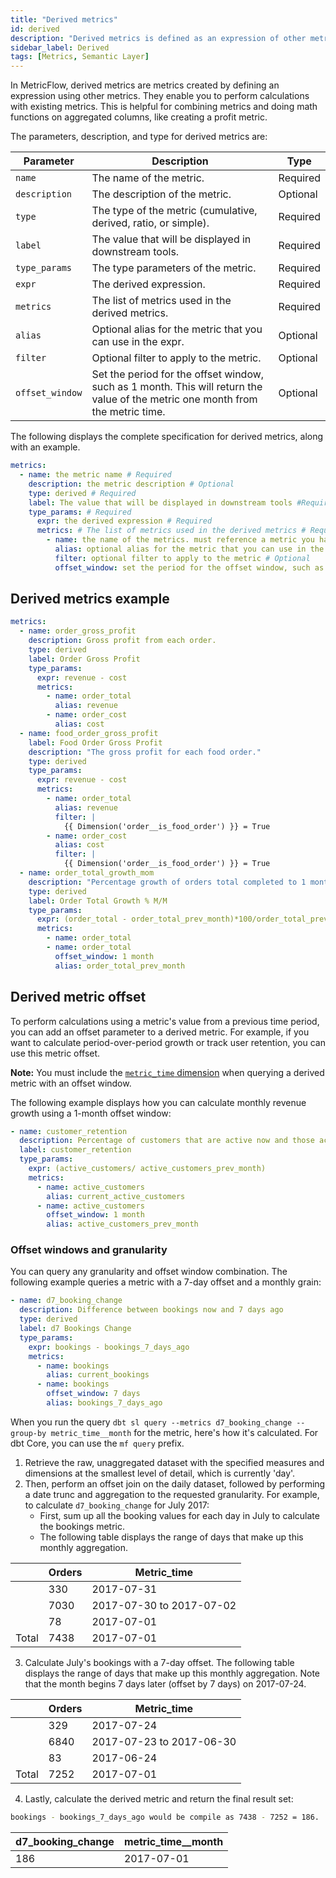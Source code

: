 ```yaml
---
title: "Derived metrics"
id: derived
description: "Derived metrics is defined as an expression of other metrics.."
sidebar_label: Derived
tags: [Metrics, Semantic Layer]
---
```


In MetricFlow, derived metrics are metrics created by defining an expression using other metrics. They enable you to perform calculations with existing metrics. This is helpful for combining metrics and doing math functions on aggregated columns, like creating a profit metric. 

 The parameters, description, and type for derived metrics are: 

| Parameter | Description | Type |
| --------- | ----------- | ---- |
| `name` | The name of the metric. | Required |
| `description` | The description of the metric. | Optional |
| `type` | The type of the metric (cumulative, derived, ratio, or simple). | Required |
| `label` | The value that will be displayed in downstream tools. | Required |
| `type_params` | The type parameters of the metric. | Required |
| `expr` | The derived expression. | Required |
| `metrics` |  The list of metrics used in the derived metrics. | Required  |
| `alias` | Optional alias for the metric that you can use in the expr. | Optional |
| `filter` | Optional filter to apply to the metric. | Optional |
| `offset_window` | Set the period for the offset window, such as 1 month. This will return the value of the metric one month from the metric time.  | Optional |

The following displays the complete specification for derived metrics, along with an example.

```yaml
metrics:
  - name: the metric name # Required
    description: the metric description # Optional
    type: derived # Required
    label: The value that will be displayed in downstream tools #Required
    type_params: # Required
      expr: the derived expression # Required
      metrics: # The list of metrics used in the derived metrics # Required
        - name: the name of the metrics. must reference a metric you have already defined # Required
          alias: optional alias for the metric that you can use in the expr # Optional
          filter: optional filter to apply to the metric # Optional
          offset_window: set the period for the offset window, such as 1 month. This will return the value of the metric one month from the metric time. # Optional
```

## Derived metrics example

```yaml
metrics:
  - name: order_gross_profit
    description: Gross profit from each order.
    type: derived
    label: Order Gross Profit
    type_params:
      expr: revenue - cost
      metrics:
        - name: order_total
          alias: revenue
        - name: order_cost
          alias: cost
  - name: food_order_gross_profit
    label: Food Order Gross Profit  
    description: "The gross profit for each food order."
    type: derived
    type_params:
      expr: revenue - cost
      metrics:
        - name: order_total
          alias: revenue
          filter: |
            {{ Dimension('order__is_food_order') }} = True
        - name: order_cost
          alias: cost
          filter: |
            {{ Dimension('order__is_food_order') }} = True
  - name: order_total_growth_mom
    description: "Percentage growth of orders total completed to 1 month ago"
    type: derived
    label: Order Total Growth % M/M
    type_params:
      expr: (order_total - order_total_prev_month)*100/order_total_prev_month
      metrics: 
        - name: order_total
        - name: order_total
          offset_window: 1 month
          alias: order_total_prev_month
```

## Derived metric offset

To perform calculations using a metric's value from a previous time period, you can add an offset parameter to a derived metric. For example, if you want to calculate period-over-period growth or track user retention, you can use this metric offset.

**Note:** You must include the [`metric_time` dimension](/docs/build/dimensions#time) when querying a derived metric with an offset window.

The following example displays how you can calculate monthly revenue growth using a 1-month offset window:

```yaml
- name: customer_retention
  description: Percentage of customers that are active now and those active 1 month ago
  label: customer_retention
  type_params:
    expr: (active_customers/ active_customers_prev_month)
    metrics:
      - name: active_customers
        alias: current_active_customers
      - name: active_customers
        offset_window: 1 month
        alias: active_customers_prev_month
```

### Offset windows and granularity

You can query any granularity and offset window combination. The following example queries a metric with a 7-day offset and a monthly grain:

```yaml
- name: d7_booking_change
  description: Difference between bookings now and 7 days ago
  type: derived
  label: d7 Bookings Change
  type_params:
    expr: bookings - bookings_7_days_ago
    metrics:
      - name: bookings
        alias: current_bookings
      - name: bookings
        offset_window: 7 days
        alias: bookings_7_days_ago
```

When you run the query  `dbt sl query --metrics d7_booking_change --group-by metric_time__month` for the metric, here's how it's calculated. For dbt Core, you can use the `mf query` prefix. 

1. Retrieve the raw, unaggregated dataset with the specified measures and dimensions at the smallest level of detail, which is currently 'day'.
2. Then, perform an offset join on the daily dataset, followed by performing a date trunc and aggregation to the requested granularity.
   For example, to calculate `d7_booking_change` for July 2017: 
   - First, sum up all the booking values for each day in July to calculate the bookings metric.
   - The following table displays the range of days that make up this monthly aggregation.

|   | Orders | Metric_time |
| - | ---- | -------- |
|   | 330 | 2017-07-31 |
|   | 7030 | 2017-07-30 to 2017-07-02 |
|   | 78 | 2017-07-01 |
| Total  | 7438 | 2017-07-01 |

3. Calculate July's bookings with a 7-day offset. The following table displays the range of days that make up this monthly aggregation. Note that the month begins 7 days later (offset by 7 days) on 2017-07-24.

|   | Orders | Metric_time |
| - | ---- | -------- |
|   | 329 | 2017-07-24 |
|   | 6840 | 2017-07-23  to 2017-06-30 |
|   | 83 | 2017-06-24 |
| Total  | 7252 | 2017-07-01 |

4. Lastly, calculate the derived metric and return the final result set:
   
```bash
bookings - bookings_7_days_ago would be compile as 7438 - 7252 = 186. 
```

| d7_booking_change | metric_time__month |
| ----------------- | ------------------ |
| 186 | 2017-07-01 |

